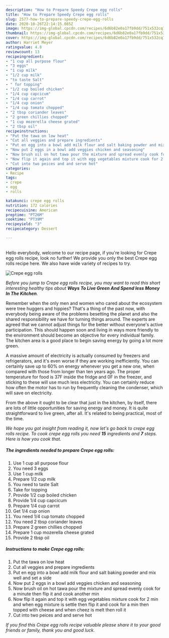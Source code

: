 ```yaml
---
description: "How to Prepare Speedy Crepe egg rolls"
title: "How to Prepare Speedy Crepe egg rolls"
slug: 2577-how-to-prepare-speedy-crepe-egg-rolls
date: 2020-10-26T22:14:15.085Z
image: https://img-global.cpcdn.com/recipes/6d6b82e0a17fb9dd/751x532cq70/crepe-egg-rolls-recipe-main-photo.jpg
thumbnail: https://img-global.cpcdn.com/recipes/6d6b82e0a17fb9dd/751x532cq70/crepe-egg-rolls-recipe-main-photo.jpg
cover: https://img-global.cpcdn.com/recipes/6d6b82e0a17fb9dd/751x532cq70/crepe-egg-rolls-recipe-main-photo.jpg
author: Harriet Meyer
ratingvalue: 4.8
reviewcount: 13
recipeingredient:
- "1 cup all purpose flour"
- "3 eggs"
- "1 cup milk"
- "1/2 cup milk"
- "to taste Salt"
- " for topping"
- "1/2 cup boiled chicken"
- "1/4 cup capcicum"
- "1/4 cup carrot"
- "1/4 cup onion"
- "1/4 cup tomato chopped"
- "2 tbsp coriander leaves"
- "2 green chillies chopped"
- "1 cup mozerella cheese grated"
- "2 tbsp oil"
recipeinstructions:
- "Put the tawa on low heat"
- "Cut all veggies and prepare ingredients"
- "Put en egg into a bowl add milk flour and salt baking powder and mix well and set a side"
- "Now put 2 eggs in a bowl add veggies chicken and seasoning"
- "Now brush oil on hot tawa pour the mixture and spread evenly cook for a minute then flip it and cook another min"
- "Now flip it again and top it with egg vegetables mixture cook for 2 min and when egg mixture is settle then flip it and cook for a min then topped with cheese and when cheez is melt then roll it"
- "Cut into two peices and and serve hot"
categories:
- Recipe
tags:
- crepe
- egg
- rolls

katakunci: crepe egg rolls 
nutrition: 172 calories
recipecuisine: American
preptime: "PT26M"
cooktime: "PT39M"
recipeyield: "3"
recipecategory: Dessert

---
```

<br>
Hello everybody, welcome to our recipe page, if you're looking for Crepe egg rolls recipe, look no further! We provide you only the best Crepe egg rolls recipe here. We also have wide variety of recipes to try.
<br>


![Crepe egg rolls](https://img-global.cpcdn.com/recipes/6d6b82e0a17fb9dd/751x532cq70/crepe-egg-rolls-recipe-main-photo.jpg)

<i>Before you jump to Crepe egg rolls recipe, you may want to read this short interesting healthy tips about 
<strong>Ways To Live Green And Spend less Money In The Kitchen</strong>.</i>
</br>

Remember when the only men and women who cared about the ecosystem were tree huggers and hippies? That's a thing of the past now, with everybody being aware of the problems besetting the planet and also the shared responsibility we have for turning things around. The experts are agreed that we cannot adjust things for the better without everyone's active participation. This should happen soon and living in ways more friendly to the environment should become an objective for every individual family. The kitchen area is a good place to begin saving energy by going a lot more green.

A massive amount of electricity is actually consumed by freezers and refrigerators, and it's even worse if they are working inefficiently. You can certainly save up to 60% on energy whenever you get a new one, when compared with those from longer than ten years ago. The proper temperature for food is 37F inside the fridge and 0F in the freezer, and sticking to these will use much less electricity. You can certainly reduce how often the motor has to run by frequently cleaning the condenser, which will save on electricity.

From the above it ought to be clear that just in the kitchen, by itself, there are lots of little opportunities for saving energy and money. It is quite straightforward to live green, after all. It's related to being practical, most of the time.


<i>We hope you got insight from reading it, now let's go back to crepe egg rolls recipe. To cook crepe egg rolls you need <strong>15</strong> ingredients and <strong>7</strong> steps. Here is how you cook that.
</i>

##### The ingredients needed to prepare Crepe egg rolls:

1. Use 1 cup all purpose flour
1. You need 3 eggs
1. Use 1 cup milk
1. Prepare 1/2 cup milk
1. You need to taste Salt
1. Take  for topping
1. Provide 1/2 cup boiled chicken
1. Provide 1/4 cup capcicum
1. Prepare 1/4 cup carrot
1. Get 1/4 cup onion
1. You need 1/4 cup tomato chopped
1. You need 2 tbsp coriander leaves
1. Prepare 2 green chillies chopped
1. Prepare 1 cup mozerella cheese grated
1. Provide 2 tbsp oil


##### Instructions to make Crepe egg rolls:

1. Put the tawa on low heat
1. Cut all veggies and prepare ingredients
1. Put en egg into a bowl add milk flour and salt baking powder and mix well and set a side
1. Now put 2 eggs in a bowl add veggies chicken and seasoning
1. Now brush oil on hot tawa pour the mixture and spread evenly cook for a minute then flip it and cook another min
1. Now flip it again and top it with egg vegetables mixture cook for 2 min and when egg mixture is settle then flip it and cook for a min then topped with cheese and when cheez is melt then roll it
1. Cut into two peices and and serve hot


<i>If you find this Crepe egg rolls recipe valuable please share it to your good friends or family, thank you and good luck.</i>
